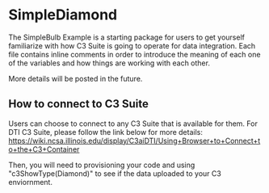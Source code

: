 # SimpleDiamond

The SimpleBulb Example is a starting package for users to get yourself familiarize with how C3 Suite is going to operate for data integration. Each file contains inline comments in order to introduce the meaning of each one of the variables and how things are working with each other.

More details will be posted in the future.

## How to connect to C3 Suite

Users can choose to connect to any C3 Suite that is available for them. For DTI C3 Suite, please follow the link below for more details:
https://wiki.ncsa.illinois.edu/display/C3aiDTI/Using+Browser+to+Connect+to+the+C3+Container

Then, you will need to provisioning your code and using "c3ShowType(Diamond)" to see if the data uploaded to your C3 enviornment.
